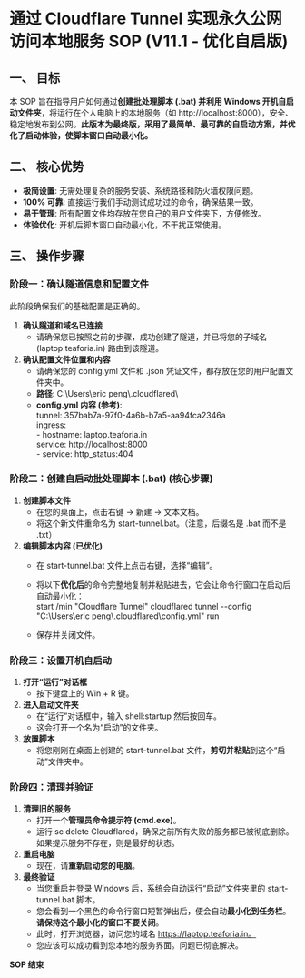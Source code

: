 # **通过 Cloudflare Tunnel 实现永久公网访问本地服务 SOP (V11.1 \- 优化自启版)**

## **一、 目标**

本 SOP 旨在指导用户如何通过**创建批处理脚本 (.bat) 并利用 Windows 开机自启动文件夹**，将运行在个人电脑上的本地服务（如 http://localhost:8000），安全、稳定地发布到公网。**此版本为最终版，采用了最简单、最可靠的自启动方案，并优化了启动体验，使脚本窗口自动最小化。**

## **二、 核心优势**

* **极简设置**: 无需处理复杂的服务安装、系统路径和防火墙权限问题。  
* **100% 可靠**: 直接运行我们手动测试成功过的命令，确保结果一致。  
* **易于管理**: 所有配置文件均存放在您自己的用户文件夹下，方便修改。  
* **体验优化**: 开机后脚本窗口自动最小化，不干扰正常使用。

## **三、 操作步骤**

### **阶段一：确认隧道信息和配置文件**

此阶段确保我们的基础配置是正确的。

1. **确认隧道和域名已连接**  
   * 请确保您已按照之前的步骤，成功创建了隧道，并已将您的子域名 (laptop.teaforia.in) 路由到该隧道。  
2. **确认配置文件位置和内容**  
   * 请确保您的 config.yml 文件和 .json 凭证文件，都存放在您的用户配置文件夹中。  
   * **路径**: C:\\Users\\eric peng\\.cloudflared\\  
   * **config.yml 内容 (参考)**:  
     tunnel: 357bab7a-97f0-4a6b-b7a5-aa94fca2346a  
     ingress:  
       \- hostname: laptop.teaforia.in  
         service: http://localhost:8000  
       \- service: http\_status:404

### **阶段二：创建自启动批处理脚本 (.bat) (核心步骤)**

1. **创建脚本文件**  
   * 在您的桌面上，点击右键 \-\> 新建 \-\> 文本文档。  
   * 将这个新文件重命名为 start-tunnel.bat。（注意，后缀名是 .bat 而不是 .txt）  
2. **编辑脚本内容 (已优化)**  
   * 在 start-tunnel.bat 文件上点击右键，选择“编辑”。  
   * 将以下**优化后**的命令完整地复制并粘贴进去，它会让命令行窗口在启动后自动最小化：  
     start /min "Cloudflare Tunnel" cloudflared tunnel \--config "C:\\Users\\eric peng\\.cloudflared\\config.yml" run

   * 保存并关闭文件。

### **阶段三：设置开机自启动**

1. **打开“运行”对话框**  
   * 按下键盘上的 Win \+ R 键。  
2. **进入启动文件夹**  
   * 在“运行”对话框中，输入 shell:startup 然后按回车。  
   * 这会打开一个名为“启动”的文件夹。  
3. **放置脚本**  
   * 将您刚刚在桌面上创建的 start-tunnel.bat 文件，**剪切并粘贴**到这个“启动”文件夹中。

### **阶段四：清理并验证**

1. **清理旧的服务**  
   * 打开一个**管理员命令提示符 (cmd.exe)**。  
   * 运行 sc delete Cloudflared，确保之前所有失败的服务都已被彻底删除。如果提示服务不存在，则是最好的状态。  
2. **重启电脑**  
   * 现在，请**重新启动您的电脑**。  
3. **最终验证**  
   * 当您重启并登录 Windows 后，系统会自动运行“启动”文件夹里的 start-tunnel.bat 脚本。  
   * 您会看到一个黑色的命令行窗口短暂弹出后，便会自动**最小化到任务栏**。**请保持这个最小化的窗口不要关闭**。  
   * 此时，打开浏览器，访问您的域名 https://laptop.teaforia.in。  
   * 您应该可以成功看到您本地的服务界面。问题已彻底解决。

**SOP 结束**